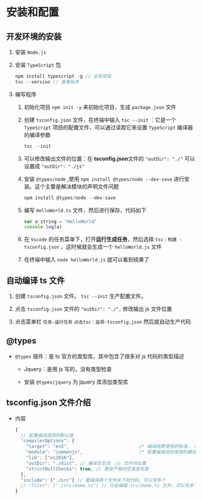 # 安装和配置

## 开发环境的安装

1.  安装 `Node.js`

2.  安装 `TypeScript` 包

    ```javascript
    npm install typescript -g // 全局安装
    tsc --version // 查看版本
    ```

3.  编写程序

    1.  初始化项目 `npm init -y` 来初始化项目，生成 `package.json` 文件

    2.  创建 `tsconfig.json` 文件，在终端中输入 `tsc --init` ：它是一个`TypeScript` 项目的配置文件，可以通过读取它来设置 `TypeScript` 编译器的编译参数

        ```javascript
        tsc --init
        ```

    3.  可以修改输出文件的位置：在 **tsconfig.json**文件的 `"outDir": "./"` 可以设置成 `"outDir": "./js"`

    4.  安装 `@types/node` ,使用 `npm install @types/node --dev-save` 进行安装。这个主要是解决模块的声明文件问题

        ```javascript
        npm install @types/node --dev-save
        ```

    5.  编写 `HelloWorld.ts` 文件，然后进行保存，代码如下

        ```javascript
        var a:string = "HelloWorld"
        console.log(a)
        ```

    6.  在 `Vscode` 的任务菜单下，打开**运行生成任务**，然后选择 `tsc：构建 -tsconfig.json` ，这时候就会生成一个 `helloWorld.js` 文件

    7.  在终端中输入 `node helloWorld.js` 就可以看到结果了

## 自动编译 ts 文件

1.  创建 `tsconfig.json` 文件。 `tsc --init` 生产配置文件。

2.  点击 `tsconfig.json` 文件的 `"outDir": "./",` 修改输出 js 文件位置

3.  点击菜单栏 `任务-运行任务` `点击tsc：监视-tsconfig.json` 然后就自动生产代码

## @types

  - `@types` 插件：是 ts 官方的类型库，其中包含了很多对 js 代码的类型描述

      - Jquery：是用 js 写的，没有类型检查

      - 安装 `@types/jquery` 为 jquery 库添加类型库

## tsconfig.json 文件介绍

  - 内容

    ```javascript
    {
      // 配置编译选项的默认值
      "compilerOptions": {
        "target": "es5",                          /* 编译结果使用的标准。 version: 'ES3' (default), 'ES5', 'ES2015', 'ES2016', 'ES2017', 'ES2018', 'ES2019' or 'ESNEXT'. */
        "module": "commonjs",                     /* 配置编译目标使用的模块化的标准 */
        "lib": ["es2016"],
        "outDir": "./dist", // 编译后生成 .js 文件的位置
        "strictNullChecks": true, // 更加严格的空类型检查
      },
      "include": ["./src"] // 要编译那个文件夹下的代码，可以写多个
      // "files": ["./src/dome.ts"] // 只会编辑 src/dome.ts 文件，可以写多个
    }
    ```
